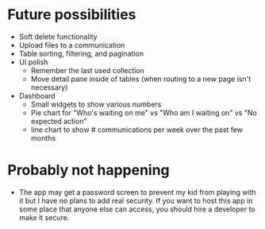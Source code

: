 # Future possibilities

  * Soft delete functionality
  * Upload files to a communication
  * Table sorting, filtering, and pagination
  * UI polish
    * Remember the last used collection
    * Move detail pane inside of tables (when routing to a new page isn't necessary)
  * Dashboard
    * Small widgets to show various numbers
    * Pie chart for "Who's waiting on me" vs "Who am I waiting on" vs "No expected action"
    * line chart to show # communications per week over the past few months

# Probably not happening
  * The app may get a password screen to prevent my kid from playing with it but I have no  plans to add real security. If you want to host this app in some place that anyone else can access, you should hire a developer to make it secure.

